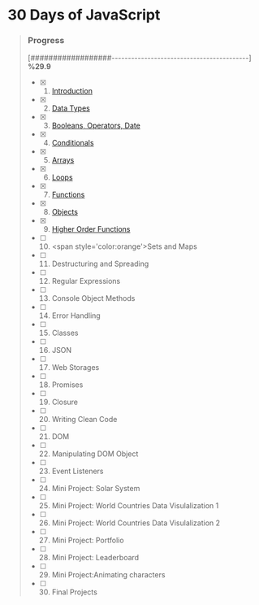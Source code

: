 # 30 Days of JavaScript

> ### Progress
>
> [##################------------------------------------------] **%29.9**
> 
> - [x] 1) [Introduction](https://github.com/ekurt/30DaysOfJavaScript/tree/main/day-1)
> - [x] 2) [Data Types](https://github.com/ekurt/30DaysOfJavaScript/tree/main/day-2)
> - [x] 3) [Booleans, Operators, Date](https://github.com/ekurt/30DaysOfJavaScript/tree/main/day-3)
> - [x] 4) [Conditionals](https://github.com/ekurt/30DaysOfJavaScript/tree/main/day-4)
> - [x] 5) [Arrays](https://github.com/ekurt/30DaysOfJavaScript/tree/main/day-5)
> - [x] 6) [Loops](https://github.com/ekurt/30DaysOfJavaScript/tree/main/day-6)
> - [x] 7) [Functions](https://github.com/ekurt/30DaysOfJavaScript/tree/main/day-7)
> - [x] 8) [Objects](https://github.com/ekurt/30DaysOfJavaScript/tree/main/day-8)
> - [x] 9) [Higher Order Functions](https://github.com/ekurt/30DaysOfJavaScript/tree/main/day-9)
> - [ ] 10) <span style=\'color:orange\'>Sets and Maps</span>
> - [ ] 11) Destructuring and Spreading
> - [ ] 12) Regular Expressions
> - [ ] 13) Console Object Methods
> - [ ] 14) Error Handling
> - [ ] 15) Classes
> - [ ] 16) JSON
> - [ ] 17) Web Storages
> - [ ] 18) Promises
> - [ ] 19) Closure
> - [ ] 20) Writing Clean Code
> - [ ] 21) DOM
> - [ ] 22) Manipulating DOM Object
> - [ ] 23) Event Listeners
> - [ ] 24) Mini Project: Solar System
> - [ ] 25) Mini Project: World Countries Data Visulalization 1
> - [ ] 26) Mini Project: World Countries Data Visulalization 2
> - [ ] 27) Mini Project: Portfolio
> - [ ] 28) Mini Project: Leaderboard
> - [ ] 29) Mini Project:Animating characters
> - [ ] 30) Final Projects